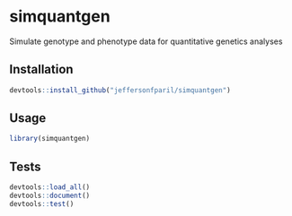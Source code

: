 # simquantgen
Simulate genotype and phenotype data for quantitative genetics analyses

## Installation

```R
devtools::install_github("jeffersonfparil/simquantgen")
```

## Usage

```R
library(simquantgen)
```

## Tests

```R
devtools::load_all()
devtools::document()
devtools::test()
```
